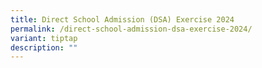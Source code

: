 ```yaml
---
title: Direct School Admission (DSA) Exercise 2024
permalink: /direct-school-admission-dsa-exercise-2024/
variant: tiptap
description: ""
---
```

<p></p>